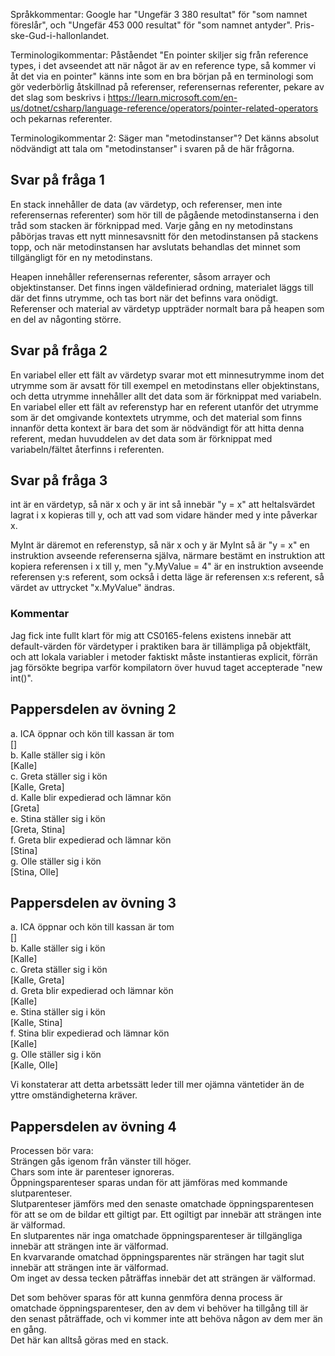 ﻿Språkkommentar: Google har "Ungefär 3 380 resultat" för "som namnet föreslår", och "Ungefär 453 000 resultat" för "som namnet antyder". Pris-ske-Gud-i-hallonlandet.

Terminologikommentar: Påståendet "En pointer skiljer sig från reference types, i det avseendet att när något är av en reference type, så kommer vi åt det via en pointer" känns inte som en bra början på en terminologi som gör vederbörlig åtskillnad på referenser, referensernas referenter, pekare av det slag som beskrivs i https://learn.microsoft.com/en-us/dotnet/csharp/language-reference/operators/pointer-related-operators och pekarnas referenter.

Terminologikommentar 2: Säger man "metodinstanser"? Det känns absolut nödvändigt att tala om "metodinstanser" i svaren på de här frågorna.

## Svar på fråga 1
En stack innehåller de data (av värdetyp, och referenser, men inte referensernas referenter) som hör till de pågående metodinstanserna i den tråd som stacken är förknippad med. Varje gång en ny metodinstans påbörjas travas ett nytt minnesavsnitt för den metodinstansen på stackens topp, och när metodinstansen har avslutats behandlas det minnet som tillgängligt för en ny metodinstans.

Heapen innehåller referensernas referenter, såsom arrayer och objektinstanser. Det finns ingen väldefinierad ordning, materialet läggs till där det finns utrymme, och tas bort när det befinns vara onödigt. Referenser och material av värdetyp uppträder normalt bara på heapen som en del av någonting större.

## Svar på fråga 2
En variabel eller ett fält av värdetyp svarar mot ett minnesutrymme inom det utrymme som är avsatt för till exempel en metodinstans eller objektinstans, och detta utrymme innehåller allt det data som är förknippat med variabeln. En variabel eller ett fält av referenstyp har en referent utanför det utrymme som är det omgivande kontextets utrymme, och det material som finns innanför detta kontext är bara det som är nödvändigt för att hitta denna referent, medan huvuddelen av det data som är förknippat med variabeln/fältet återfinns i referenten.

## Svar på fråga 3
int är en värdetyp, så när x och y är int så innebär "y = x" att heltalsvärdet lagrat i x kopieras till y, och att vad som vidare händer med y inte påverkar x.

MyInt är däremot en referenstyp, så när x och y är MyInt så är "y = x" en instruktion avseende referenserna själva, närmare bestämt en instruktion att kopiera referensen i x till y, men "y.MyValue = 4" är en instruktion avseende referensen y:s referent, som också i detta läge är referensen x:s referent, så värdet av uttrycket "x.MyValue" ändras.

### Kommentar
Jag fick inte fullt klart för mig att CS0165-felens existens innebär att default-värden för värdetyper i praktiken bara är tillämpliga på objektfält, och att lokala variabler i metoder faktiskt måste instantieras explicit, förrän jag försökte begripa varför kompilatorn över huvud taget accepterade "new int()".

## Pappersdelen av övning 2
a.      ICA öppnar och kön till kassan är tom  
[]  
b.      Kalle ställer sig i kön  
[Kalle]  
c.      Greta ställer sig i kön  
[Kalle, Greta]  
d.      Kalle blir expedierad och lämnar kön  
[Greta]  
e.      Stina ställer sig i kön  
[Greta, Stina]  
f.      Greta blir expedierad och lämnar kön  
[Stina]  
g.      Olle ställer sig i kön  
[Stina, Olle]  

## Pappersdelen av övning 3
a.      ICA öppnar och kön till kassan är tom  
[]  
b.      Kalle ställer sig i kön  
[Kalle]  
c.      Greta ställer sig i kön  
[Kalle, Greta]  
d.      Greta blir expedierad och lämnar kön  
[Kalle]  
e.      Stina ställer sig i kön  
[Kalle, Stina]  
f.      Stina blir expedierad och lämnar kön  
[Kalle]  
g.      Olle ställer sig i kön  
[Kalle, Olle]  

Vi konstaterar att detta arbetssätt leder till mer ojämna väntetider än de yttre omständigheterna kräver.

## Pappersdelen av övning 4
Processen bör vara:  
Strängen gås igenom från vänster till höger.  
Chars som inte är parenteser ignoreras.  
Öppningsparenteser sparas undan för att jämföras med kommande slutparenteser.  
Slutparenteser jämförs med den senaste omatchade öppningsparentesen för att se om de bildar ett giltigt par.
Ett ogiltigt par innebär att strängen inte är välformad.  
En slutparentes när inga omatchade öppningsparenteser är tillgängliga innebär att strängen inte är välformad.  
En kvarvarande omatchad öppningsparentes när strängen har tagit slut innebär att strängen inte är välformad.  
Om inget av dessa tecken påträffas innebär det att strängen är välformad.  

Det som behöver sparas för att kunna genmföra denna process är omatchade öppningsparenteser, den av dem vi behöver ha tillgång till är den senast påträffade, och vi kommer inte att behöva någon av dem mer än en gång.  
Det här kan alltså göras med en stack.  